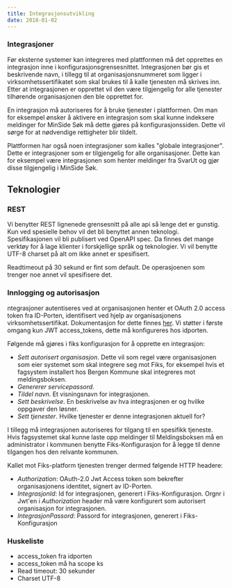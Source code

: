 ```yaml
---
title: Integrasjonsutvikling
date: 2018-01-02
---
```


### Integrasjoner
Før eksterne systemer kan integreres med plattformen må det opprettes en integrasjon inne i konfigurasjonsgrensesnittet.
Integrasjonen bør gis et beskrivende navn, i tillegg til at organisasjonsnummeret som ligger i virksomhetssertifikatet som
skal brukes til å kalle tjenesten må skrives inn. Etter at integrasjonen er opprettet vil den være tilgjengelig for alle 
tjenester tilhørende organisasjonen den ble opprettet for.

En integrasjon må autoriseres for å bruke tjenester i plattformen. Om man for eksempel ønsker å aktivere en integrasjon
som skal kunne indeksere meldinger for MinSide Søk må dette gjøres på konfigurasjonssiden. Dette vil sørge for at 
nødvendige rettigheter blir tildelt.

Plattformen har også noen integrasjoner som kalles "globale integrasjoner". Dette er integrasjoner som er tilgjengelig for
alle organisasjoner. Dette kan for eksempel være integrasjonen som henter meldinger fra SvarUt og gjør disse tilgjengelig 
i MinSide Søk.

## Teknologier

### REST
Vi benytter REST lignenede grensesnitt på alle api så lenge det er gunstig. Kun ved spesielle behov vil det bli benyttet 
annen teknologi. Spesifikasjonen vil bli publisert ved OpenAPI spec. Da finnes det mange verktøy for å lage klienter i 
forskjellige språk og teknologier. Vi vil benytte UTF-8 charset på alt om ikke annet er spesifisert.

Readtimeout på 30 sekund er fint som default. De operasjoenen som trenger noe annet vil spesifisere det.

### Innlogging og autorisasjon
ntegrasjoner autentiseres ved at organisasjonen henter et OAuth 2.0 access token fra ID-Porten, identifisert ved hjelp av organisasjonens virksomhetssertifikat. Dokumentasjon for dette finnes [her](https://difi.github.io/idporten-oidc-dokumentasjon/oidc_auth_server-to-server-oauth2.html). Vi støtter i første omgang kun JWT access_tokens, dette må konfigureres hos idporten.

Følgende må gjøres i fiks konfigurasjon for å opprette en integrasjon:

* _Sett autorisert organisasjon_. Dette vil som regel være organisasjonen som eier systemet som skal integrere seg mot Fiks, for eksempel hvis et fagsystem installert hos Bergen Kommune skal integreres mot meldingsboksen. 
* _Genererer servicepassord_.
* _Tildel navn_. Et visningsnavn for integrasjonen.
* _Sett beskrivelse_. En beskrivelse av hva integrasjonen er og hvilke oppgaver den løsner. 
* _Sett tjenester_. Hvilke tjenester er denne integrasjonen aktuell for?

I tillegg må integrasjonen autoriseres for tilgang til en spesifikk tjeneste. Hvis fagsystemet skal kunne laste opp meldinger til Meldingsboksen må en administrator i kommunen benytte Fiks-Konfigurasjon for å legge til denne tilgangen hos den relvante kommunen.

Kallet mot Fiks-platform tjenesten trenger dermed følgende HTTP headere:

* _Authorization_: OAuth-2.0 Jwt Access token som bekrefter organisasjonens identitet, signert av ID-Porten.
* _IntegrasjonId_: Id for integrasjonen, generert i Fiks-Konfigurasjon. Orgnr i Jwt'en i _Authorization_ header må være konfigurert som autorisert organisasjon for integrasjonen.
* _IntegrasjonPassord_: Passord for integrasjonen, generert i Fiks-Konfigurasjon

### Huskeliste
* access_token fra idporten
* access_token må ha scope ks
* Read timeout: 30 sekunder
* Charset UTF-8


